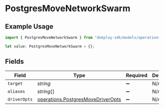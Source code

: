 # PostgresMoveNetworkSwarm

## Example Usage

```typescript
import { PostgresMoveNetworkSwarm } from "dokploy-sdk/models/operations";

let value: PostgresMoveNetworkSwarm = {};
```

## Fields

| Field                                                                                  | Type                                                                                   | Required                                                                               | Description                                                                            |
| -------------------------------------------------------------------------------------- | -------------------------------------------------------------------------------------- | -------------------------------------------------------------------------------------- | -------------------------------------------------------------------------------------- |
| `target`                                                                               | *string*                                                                               | :heavy_minus_sign:                                                                     | N/A                                                                                    |
| `aliases`                                                                              | *string*[]                                                                             | :heavy_minus_sign:                                                                     | N/A                                                                                    |
| `driverOpts`                                                                           | [operations.PostgresMoveDriverOpts](../../models/operations/postgresmovedriveropts.md) | :heavy_minus_sign:                                                                     | N/A                                                                                    |